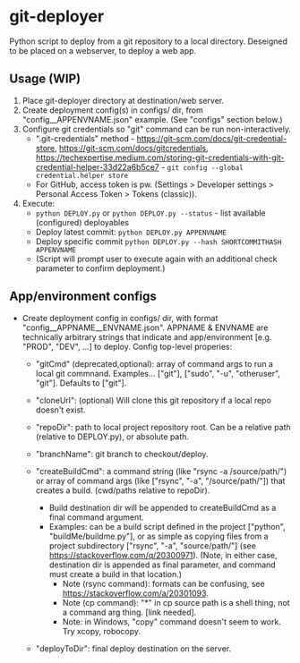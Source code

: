# git-deployer

Python script to deploy from a git repository to a local directory.  Deseigned to be placed on a webserver, to deploy a web app.

## Usage (WIP)
1. Place git-deployer directory at destination/web server.
2. Create deployment config(s) in configs/ dir, from "config__APPENVNAME.json" example. (See "configs" section below.)
3. Configure git credentials so "git" command can be run non-interactively.
    - ".git-credentials" method - https://git-scm.com/docs/git-credential-store, https://git-scm.com/docs/gitcredentials, https://techexpertise.medium.com/storing-git-credentials-with-git-credential-helper-33d22a6b5ce7 - `git config --global credential.helper store`
    - For GitHub, access token is pw. (Settings > Developer settings > Personal Access Token > Tokens (classic)).
4. Execute:
    - `python DEPLOY.py` or `python DEPLOY.py --status` - list available (configured) deployables
    - Deploy latest commit: `python DEPLOY.py APPENVNAME`
    - Deploy specific commit `python DEPLOY.py --hash SHORTCOMMITHASH APPENVNAME`
    - (Script will prompt user to execute again with an additional check parameter to confirm deployment.)


## App/environment configs
- Create deployment config in configs/ dir, with format "config__APPNAME__ENVNAME.json".  APPNAME & ENVNAME are technically arbitrary strings that indicate and app/environment [e.g. "PROD", "DEV", ...] to deploy.  Config top-level properies:
    - "gitCmd" (deprecated,optional): array of command args to run a local git commnand.  Examples... ["git"], ["sudo", "-u", "otheruser", "git"].  Defaults to ["git"].
    - "cloneUrl": (optional) Will clone this git repository if a local repo doesn't exist.

    - "repoDir": path to local project repository root. Can be a relative path (relative to DEPLOY.py), or absolute path.
    - "branchName": git branch to checkout/deploy.
    - "createBuildCmd": a command string (like "rsync -a /source/path/") or array of command args (like ["rsync", "-a", "/source/path/"]) that creates a build.   (cwd/paths relative to repoDir).
        - Build destination dir will be appended to createBuildCmd as a final command argument.
        - Examples: can be a build script defined in the project ["python", "buildMe/buildme.py"], or as simple as copying files from a project subdirectory ["rsync", "-a", "source/path/"] (see https://stackoverflow.com/q/20300971).  (Note, in either case, destination dir is appended as final parameter, and command must create a build in that location.)
            - Note (rsync command): formats can be confusing, see https://stackoverflow.com/a/20301093.
            - Note (cp command): "*" in cp source path is a shell thing, not a command arg thing. [link needed].
            - Note: in Windows, "copy" command doesn't seem to work.  Try xcopy, robocopy.
    - "deployToDir": final deploy destination on the server.
